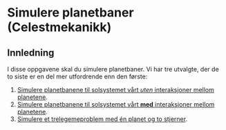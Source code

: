 # Simulere planetbaner (Celestmekanikk)

## Innledning

I disse oppgavene skal du simulere planetbaner. Vi har tre utvalgte, der de to siste er en del mer utfordrende enn den første:

1. [Simulere planetbanene til solsystemet vårt *uten* interaksjoner mellom planetene](solsystem_uten_interaksjon).
2. [Simulere planetbanene til solsystemet vårt **med** interaksjoner mellom planetene](./solsystem_med_interaksjon).
3. [Simulere et trelegemeproblem med én planet og to stjerner](./three_body_problem).